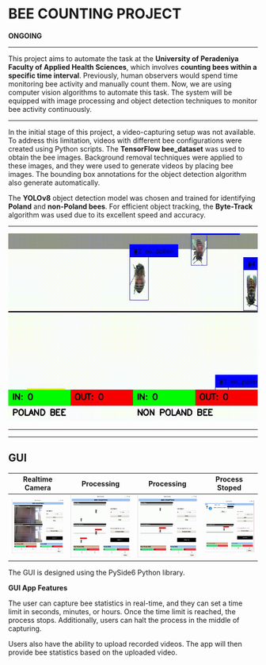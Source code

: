 # BEE COUNTING PROJECT

**ONGOING**

<hr>

This project aims to automate the task at the **University of Peradeniya Faculty of Applied Health Sciences**, which involves **counting bees within a specific time interval**. Previously, human observers would spend time monitoring bee activity and manually count them.
Now, we are using computer vision algorithms to automate this task. The system will be equipped with image processing and object detection techniques to monitor bee activity continuously. 

<hr>

In the initial stage of this project, a video-capturing setup was not available. To address this limitation, videos with different bee configurations were created using Python scripts. The **TensorFlow bee_dataset** was used to obtain the bee images. Background removal techniques were applied to these images, and they were used to generate videos by placing bee images. The bounding box annotations for the object detection algorithm also generate automatically.


The **YOLOv8** object detection model was chosen and trained for identifying **Poland** and **non-Poland bees**. 
For efficient object tracking, the **Byte-Track** algorithm was used due to its excellent speed and accuracy.

<hr>

<IMG SRC="Results/bee_counting_results_1.gif">

<hr>
<hr>

## GUI


| Realtime Camera | Processing | Processing | Process Stoped |
|---------|---------|---------|---------|
| ![realtime camera image](Results/GUI_images/screenshot_2.png) | ![processing_bee_video](Results/GUI_images/screenshot_3.png) | ![processing_bee_video](Results/GUI_images/screenshot_4.png) | ![process stop](Results/GUI_images/screenshot_5.png)


The GUI is designed using the PySide6 Python library.

**GUI App Features**

The user can capture bee statistics in real-time, and they can set a time limit in seconds, minutes, or hours.
Once the time limit is reached, the process stops. Additionally, users can halt the process in the middle of capturing.

Users also have the ability to upload recorded videos. The app will then provide bee statistics based on the uploaded video.

